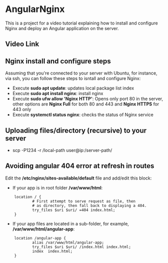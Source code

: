 # AngularNginx

This is a project for a video tutorial explaining how to install and configure Nginx and deploy an Angular application on the server.

## Video Link

## Nginx install and configure steps

Assuming that you're connected to your server with Ubuntu, for instance, via ssh, you can follow these steps to isntall and configure Nginx:

- Execute **sudo apt update**: updates local package list index
- Execute **sudo apt install nginx**: install nginx
- Execute **sudo ufw allow 'Nginx HTTP'**: Opens only port 80 in the server, other options are **Nginx Full** for both 80 and 443 and **Nginx HTTPS** for 443 only
- Execute **systemctl status nginx**: checks the status of Nginx service

## Uploading files/directory (recursive) to your server

- scp -P1234 -r /local-path user@ip:/server-path/

## Avoiding angular 404 error at refresh in routes

Edit the **/etc/nginx/sites-available/default** file and add/edit this block:

- If your app is in root folder **/var/www/html**:

```
    location / {
            # First attempt to serve request as file, then
            # as directory, then fall back to displaying a 404.
            try_files $uri $uri/ =404 index.html;
    }
```

- If your app files are located in a sub-folder, for example, **/var/www/html/angular-app**:

```
    location /angular-app {
            alias /var/www/html/angular-app;
            try_files $uri $uri/ /index.html index.html;
            index  index.html;
    }
```
